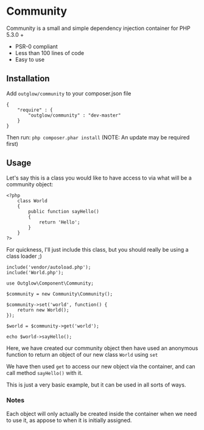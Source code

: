 # Community

Community is a small and simple dependency injection container for PHP 5.3.0 +

  - PSR-0 compliant
  - Less than 100 lines of code
  - Easy to use

## Installation
Add `outglow/community` to your composer.json file

    {
        "require" : {
            "outglow/community" : "dev-master"
        }
    }
Then run: `php composer.phar install`
(NOTE: An update may be required first)

## Usage
Let's say this is a class you would like to have access to via what will be a community object:

    <?php
        class World
        {
            public function sayHello()
            {
                return 'Hello';
            }
        }
    ?>

For quickness, I'll just include this class, but you should really be using a class loader ;)

    include('vendor/autoload.php');
    include('World.php');
    
    use Outglow\Component\Community;
    
    $community = new Community\Community();
    
    $community->set('world', function() {
        return new World();
    });
    
    $world = $community->get('world');
    
    echo $world->sayHello();
    
Here, we have created our community object then have used an anonymous function to return an object of our new class `World` using `set`

We have then used `get` to access our new object via the container, and can call method `sayHello()` with it.

This is just a very basic example, but it can be used in all sorts of ways.

### Notes
Each object will only actually be created inside the container when we need to use it, as appose to when it is initially assigned.